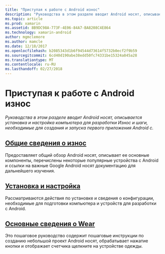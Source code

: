 ```yaml
---
title: "Приступая к работе с Android износ"
description: "Руководства в этом разделе вводит Android носят, описывается установка и настройка компьютера для разработки Износ и шаги, необходимые для создания и запуска первого приложения Android с."
ms.topic: article
ms.prod: xamarin
ms.assetid: 8B9DC98A-773F-4E06-84A7-BA8208C4E864
ms.technology: xamarin-android
author: mgmclemore
ms.author: mamcle
ms.date: 12/18/2017
ms.openlocfilehash: b2085343d1b6f94544d73614f5732b0ecf2f9b59
ms.sourcegitcommit: 6cd40d190abe38edd50fc74331be15324a845a28
ms.translationtype: MT
ms.contentlocale: ru-RU
ms.lasthandoff: 02/27/2018
---
```

# <a name="getting-started-with-android-wear"></a>Приступая к работе с Android износ

_Руководства в этом разделе вводит Android носят, описывается установка и настройка компьютера для разработки Износ и шаги, необходимые для создания и запуска первого приложения Android с._

## <a name="introduction-to-wearandroidwearget-startedintro-to-wearmd"></a>[Общие сведения о износ](~/android/wear/get-started/intro-to-wear.md)

Предоставляет общий обзор Android носят, описывает ее основные компоненты, перечислены некоторые популярные устройства с Android и ссылки на важные Google Android носят документацию для дальнейшего изучения.

## <a name="setup--installationandroidwearget-startedinstallationmd"></a>[Установка и настройка](~/android/wear/get-started/installation.md)

Рассматриваются действия по установке и сведения о конфигурации, необходимые для подготовки компьютера и устройств для разработки с Android.

## <a name="hello-wearandroidwearget-startedhello-wearmd"></a>[Основные сведения о Wear](~/android/wear/get-started/hello-wear.md)

Это пошаговое руководство содержит пошаговые инструкции по созданию небольшой проект Android носят, обрабатывает нажатие кнопки и отображает счетчика щелкните на устройстве одежды.
